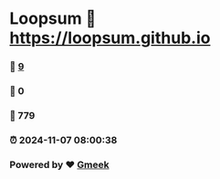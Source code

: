 # Loopsum :link: https://loopsum.github.io 
### :page_facing_up: [9](https://loopsum.github.io/tag.html) 
### :speech_balloon: 0 
### :hibiscus: 779 
### :alarm_clock: 2024-11-07 08:00:38 
### Powered by :heart: [Gmeek](https://github.com/Meekdai/Gmeek)
